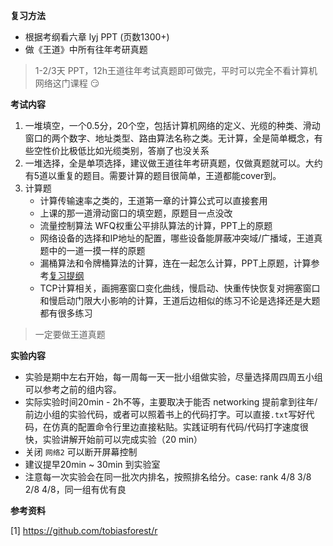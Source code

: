 **复习方法**
- 根据考纲看六章 lyj PPT (页数1300+)
- 做《王道》中所有往年考研真题
> 1-2/3天 PPT，12h王道往年考试真题即可做完，平时可以完全不看计算机网络这门课程 :smirk:




**考试内容**
1. 一堆填空，一个0.5分，20个空，包括计算机网络的定义、光缆的种类、滑动窗口的两个数字、地址类型、路由算法名称之类。无计算，全是简单概念，有些空性价比极低比如光缆类别，答崩了也没关系
2. 一堆选择，全是单项选择，建议做王道往年考研真题，仅做真题就可以。大约有5道以重复的题目。需要计算的题目很简单，王道都能cover到。
3. 计算题
   - 计算传输速率之类的，王道第一章的计算公式可以直接套用
   - 上课的那一道滑动窗口的填空题，原题目一点没改
   - 流量控制算法 WFQ权重公平排队算法的计算，PPT上的原题
   - 网络设备的选择和IP地址的配置，哪些设备能屏蔽冲突域/广播域，王道真题中的一道一摸一样的原题
   - 漏桶算法和令牌桶算法的计算，连在一起怎么计算，PPT上原题，计算参考[复习提纲](https://github.com/tobiasforest/r/blob/main/101062_%E8%AE%A1%E7%AE%97%E6%9C%BA%E7%BD%91%E7%BB%9C/%E8%AE%A1%E7%BD%91%E5%A4%8D%E4%B9%A0.md)
   - TCP计算相关，画拥塞窗口变化曲线，慢启动、快重传快恢复对拥塞窗口和慢启动门限大小影响的计算，王道后边相似的练习不论是选择还是大题都有很多练习
> 一定要做王道真题




**实验内容**
- 实验是期中左右开始，每一周每一天一批小组做实验，尽量选择周四周五小组可以参考之前的组内容。
- 实际实验时间20min - 2h不等，主要取决于能否 networking 提前拿到往年/前边小组的实验代码，或者可以照着书上的代码打字。可以直接`.txt`写好代码，在仿真的配置命令行里边直接粘贴。实践证明有代码/代码打字速度很快，实验讲解开始前可以完成实验（20 min）
- 关闭 `网络2` 可以断开屏幕控制
- 建议提早20min ~ 30min 到实验室
- 注意每一次实验会在同一批次内排名，按照排名给分。case: rank 4/8 3/8 2/8 4/8，同一组有优有良



**参考资料**


[1] https://github.com/tobiasforest/r
